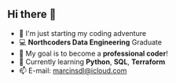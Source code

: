 ## Hi there 👋

- 🌱 I'm just starting my coding adventure
- 💻 **Northcoders Data Engineering** Graduate
- 🎯 My goal is to become a **professional coder**!
- 🐍 Currently learning **Python**, **SQL**, **Terraform**
- 📫 E-mail: marcinsdl@icloud.com 
<!--
**Miigget/miigget** is a ✨ _special_ ✨ repository because its `README.md` (this file) appears on your GitHub profile.

Here are some ideas to get you started:

- 🔭 I’m currently working on ...
- 🌱 I’m currently learning ...
- 👯 I’m looking to collaborate on ...
- 🤔 I’m looking for help with ...
- 💬 Ask me about ...
- 📫 How to reach me: ...
- 😄 Pronouns: ...
- ⚡ Fun fact: ...
-->
